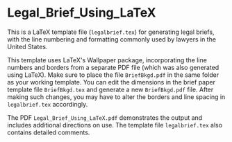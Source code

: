 Legal_Brief_Using_LaTeX
=======================

This is a LaTeX template file (`legalbrief.tex`) for  generating legal briefs, with the line numbering and formatting commonly used by lawyers in the United States.

This template uses LaTeX's Wallpaper package, incorporating the line numbers and borders from a separate PDF file (which was also generated using LaTeX). Make sure to place the file `BriefBkgd.pdf` in the same folder as your working template. You can edit the dimensions in the brief paper template file `BriefBkgd.tex` and generate a new `BriefBkgd.pdf` file. After making such changes, you may have to alter the borders and line spacing in `legalbrief.tex` accordingly.

The PDF `Legal_Brief_Using_LaTeX.pdf` demonstrates the output and includes additional directions on use. The template file `legalbrief.tex` also contains detailed comments.
